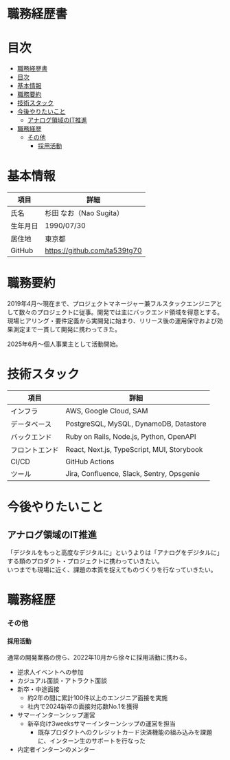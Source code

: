 # 職務経歴書

# 目次

- [職務経歴書](#職務経歴書)
- [目次](#目次)
- [基本情報](#基本情報)
- [職務要約](#職務要約)
- [技術スタック](#技術スタック)
- [今後やりたいこと](#今後やりたいこと)
  - [アナログ領域のIT推進](#アナログ領域のit推進)
- [職務経歴](#職務経歴)
    - [その他](#その他)
      - [採用活動](#採用活動)

# 基本情報

|項目|詳細|
|---|---|
|氏名|杉田 なお（Nao Sugita）|
|生年月日|1990/07/30|
|居住地|東京都|
|GitHub|https://github.com/ta539tg70|

# 職務要約

2019年4月〜現在まで、プロジェクトマネージャー兼フルスタックエンジニアとして数々のプロジェクトに従事。開発では主にバックエンド領域を得意とする。  
現場ヒアリング・要件定義から実開発に始まり、リリース後の運用保守および効果測定まで一貫して開発に携わってきた。

2025年6月〜個人事業主として活動開始。

# 技術スタック

|項目|詳細|
|---|---|
|インフラ|AWS, Google Cloud, SAM|
|データベース|PostgreSQL, MySQL, DynamoDB, Datastore|
|バックエンド|Ruby on Rails, Node.js, Python, OpenAPI|
|フロントエンド|React, Next.js, TypeScript, MUI, Storybook|
|CI/CD|GitHub Actions|
|ツール|Jira, Confluence, Slack, Sentry, Opsgenie|

# 今後やりたいこと

## アナログ領域のIT推進

「デジタルをもっと高度なデジタルに」というよりは「アナログをデジタルに」する類のプロダクト・プロジェクトに携わっていきたい。  
いつまでも現場に近く、課題の本質を捉えてものづくりを行なっていきたい。

# 職務経歴

### その他

#### 採用活動

通常の開発業務の傍ら、2022年10月から徐々に採用活動に携わる。

- 逆求人イベントへの参加
- カジュアル面談・アトラクト面談
- 新卒・中途面接
  - 約2年の間に累計100件以上のエンジニア面接を実施
  - 社内で2024新卒の面接対応数No.1を獲得
- サマーインターンシップ運営
  - 新卒向け3weeksサマーインターンシップの運営を担当
    - 既存プロダクトへのクレジットカード決済機能の組み込みを課題に、インターン生のサポートを行なった
- 内定者インターンのメンター
